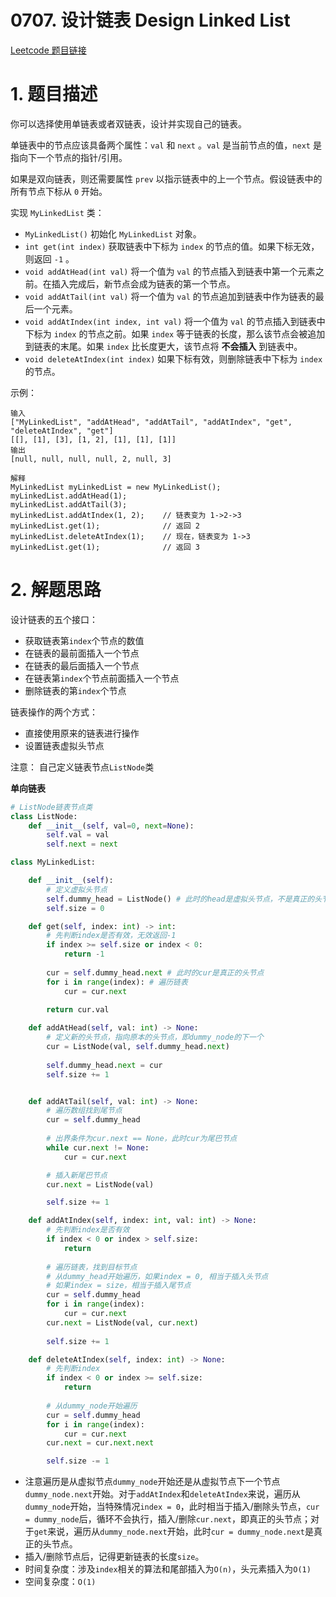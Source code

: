 # 0707. 设计链表 Design Linked List
[Leetcode 题目链接](https://leetcode.com/problems/design-linked-list/)

# 1. 题目描述
你可以选择使用单链表或者双链表，设计并实现自己的链表。

单链表中的节点应该具备两个属性：`val` 和 `next` 。`val` 是当前节点的值，`next` 是指向下一个节点的指针/引用。

如果是双向链表，则还需要属性 `prev` 以指示链表中的上一个节点。假设链表中的所有节点下标从 `0` 开始。

实现 `MyLinkedList` 类：

* `MyLinkedList()` 初始化 `MyLinkedList` 对象。
* `int get(int index)` 获取链表中下标为 `index` 的节点的值。如果下标无效，则返回 `-1` 。
* `void addAtHead(int val)` 将一个值为 `val` 的节点插入到链表中第一个元素之前。在插入完成后，新节点会成为链表的第一个节点。
* `void addAtTail(int val)` 将一个值为 `val` 的节点追加到链表中作为链表的最后一个元素。
* `void addAtIndex(int index, int val)` 将一个值为 `val` 的节点插入到链表中下标为 `index` 的节点之前。如果 `index` 等于链表的长度，那么该节点会被追加到链表的末尾。如果 `index` 比长度更大，该节点将 **不会插入** 到链表中。
* `void deleteAtIndex(int index)` 如果下标有效，则删除链表中下标为 `index` 的节点。

示例：
```
输入
["MyLinkedList", "addAtHead", "addAtTail", "addAtIndex", "get", "deleteAtIndex", "get"]
[[], [1], [3], [1, 2], [1], [1], [1]]
输出
[null, null, null, null, 2, null, 3]

解释
MyLinkedList myLinkedList = new MyLinkedList();
myLinkedList.addAtHead(1);
myLinkedList.addAtTail(3);
myLinkedList.addAtIndex(1, 2);    // 链表变为 1->2->3
myLinkedList.get(1);              // 返回 2
myLinkedList.deleteAtIndex(1);    // 现在，链表变为 1->3
myLinkedList.get(1);              // 返回 3
```

# 2. 解题思路
设计链表的五个接口：
* 获取链表第`index`个节点的数值
* 在链表的最前面插入一个节点
* 在链表的最后面插入一个节点
* 在链表第`index`个节点前面插入一个节点
* 删除链表的第`index`个节点

链表操作的两个方式：
* 直接使用原来的链表进行操作
* 设置链表虚拟头节点

注意： 自己定义链表节点`ListNode`类

**单向链表**
```Python
# ListNode链表节点类
class ListNode:
    def __init__(self, val=0, next=None):
        self.val = val
        self.next = next

class MyLinkedList:

    def __init__(self):
        # 定义虚拟头节点
        self.dummy_head = ListNode() # 此时的head是虚拟头节点，不是真正的头节点
        self.size = 0

    def get(self, index: int) -> int:
        # 先判断index是否有效，无效返回-1
        if index >= self.size or index < 0:
            return -1
        
        cur = self.dummy_head.next # 此时的cur是真正的头节点
        for i in range(index): # 遍历链表
            cur = cur.next
        
        return cur.val

    def addAtHead(self, val: int) -> None:
        # 定义新的头节点，指向原本的头节点，即dummy_node的下一个
        cur = ListNode(val, self.dummy_head.next)
        
        self.dummy_head.next = cur
        self.size += 1


    def addAtTail(self, val: int) -> None:
        # 遍历数组找到尾节点
        cur = self.dummy_head
        
        # 出界条件为cur.next == None，此时cur为尾巴节点
        while cur.next != None:
            cur = cur.next

        # 插入新尾巴节点
        cur.next = ListNode(val)

        self.size += 1

    def addAtIndex(self, index: int, val: int) -> None:
        # 先判断index是否有效
        if index < 0 or index > self.size:
            return 
        
        # 遍历链表，找到目标节点
        # 从dummy_head开始遍历，如果index = 0, 相当于插入头节点
        # 如果index = size，相当于插入尾节点
        cur = self.dummy_head
        for i in range(index): 
            cur = cur.next
        cur.next = ListNode(val, cur.next)
        
        self.size += 1

    def deleteAtIndex(self, index: int) -> None:
        # 先判断index
        if index < 0 or index >= self.size:
            return
        
        # 从dummy_node开始遍历
        cur = self.dummy_head
        for i in range(index): 
            cur = cur.next
        cur.next = cur.next.next

        self.size -= 1
```
* 注意遍历是从虚拟节点`dummy_node`开始还是从虚拟节点下一个节点`dummy_node.next`开始。对于`addAtIndex`和`deleteAtIndex`来说，遍历从`dummy_node`开始，当特殊情况`index = 0`，此时相当于插入/删除头节点，`cur = dummy_node`后，循环不会执行，插入/删除`cur.next`，即真正的头节点；对于`get`来说，遍历从`dummy_node.next`开始，此时`cur = dummy_node.next`是真正的头节点。
* 插入/删除节点后，记得更新链表的长度`size`。
* 时间复杂度：涉及`index`相关的算法和尾部插入为`O(n)`，头元素插入为`O(1)`
* 空间复杂度：`O(1)`